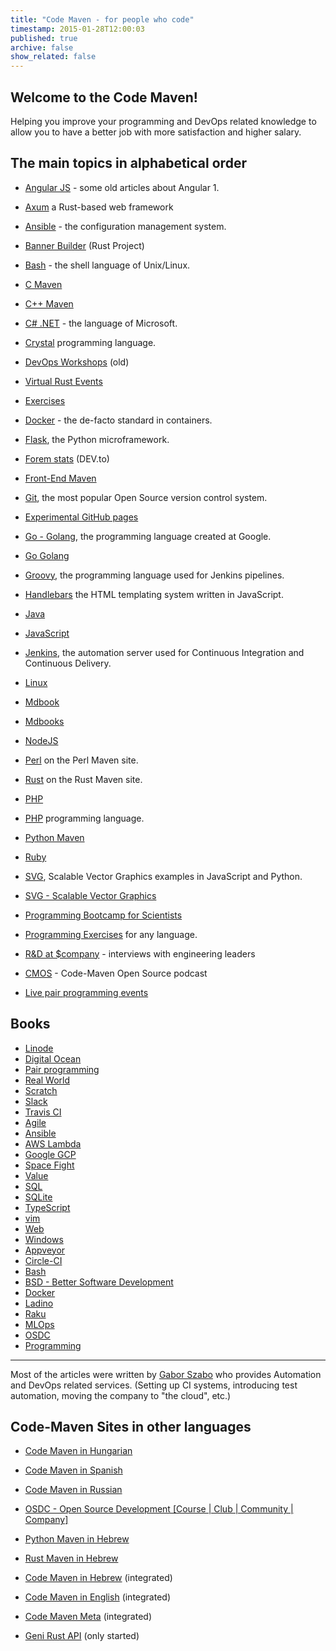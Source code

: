 ```yaml
---
title: "Code Maven - for people who code"
timestamp: 2015-01-28T12:00:03
published: true
archive: false
show_related: false
---
```


## Welcome to the Code Maven!

Helping you improve your programming and DevOps related knowledge to allow you to have
a better job with more satisfaction and higher salary.


## The main topics in alphabetical order

* [Angular JS](/angularjs) - some old articles about Angular 1.
* [Axum](https://axum.code-maven.com/) a Rust-based web framework
* [Ansible](/ansible) - the configuration management system.
* [Banner Builder](https://banner-builder.code-maven.com/) (Rust Project)
* [Bash](/shell) - the shell language of Unix/Linux.
* [C Maven](https://c.code-maven.com/)
* [C++ Maven](https://cpp.code-maven.com/)
* [C# .NET](/net) - the language of Microsoft.
* [Crystal](https://crystal.code-maven.com/) programming language.
* [DevOps Workshops](https://devops-workshops.code-maven.com/) (old)
* [Virtual Rust Events](https://events.code-maven.com/)
* [Exercises](https://exercises.code-maven.com/)
* [Docker](/docker) - the de-facto standard in containers.
* [Flask](/flask), the Python microframework.
* [Forem stats](https://forem.code-maven.com/) (DEV.to)
* [Front-End Maven](https://front.code-maven.com/)
* [Git](https://git.code-maven.com/), the most popular Open Source version control system.
* [Experimental GitHub pages](https://github.code-maven.com/)
* [Go - Golang](/go), the programming language created at Google.
* [Go Golang](https://go.code-maven.com/)
* [Groovy](https://groovy.code-maven.com/), the programming language used for Jenkins pipelines.
* [Handlebars](/handlebars) the HTML templating system written in JavaScript.
* [Java](/java)
* [JavaScript](/javascript)
* [Jenkins](/jenkins), the automation server used for Continuous Integration and Continuous Delivery.
* [Linux](/linux)
* [Mdbook](https://mdbook.code-maven.com/)
* [Mdbooks](https://mdbooks.code-maven.com/)
* [NodeJS](/nodejs)
* [Perl](https://perlmaven.com/) on the Perl Maven site.
* [Rust](https://rust.code-maven.com/) on the Rust Maven site.
* [PHP](/php)
* [PHP](https://php.code-maven.com/) programming language.
* [Python Maven](https://python.code-maven.com/)
* [Ruby](https://ruby.code-maven.com/)
* [SVG](/svg), Scalable Vector Graphics examples in JavaScript and Python.
* [SVG - Scalable Vector Graphics](https://svg.code-maven.com/)

* [Programming Bootcamp for Scientists](/programming-bootcamp-for-scientists)
* [Programming Exercises](/exercises) for any language.
* [R&D at $company](/rnd) - interviews with engineering leaders
* [CMOS](/cmos) - Code-Maven Open Source podcast
* [Live pair programming events](/live)

## Books

* [Linode](/linode/)
* [Digital Ocean](/digital-ocean/)
* [Pair programming](/pair-programming/)
* [Real World](/real-world/)
* [Scratch](/scratch/)
* [Slack](/slack/)
* [Travis CI](/travis-ci/)
* [Agile](/agile/)
* [Ansible](/ansible/)
* [AWS Lambda](/aws-lambda/)
* [Google GCP](/google-gcp/)
* [Space Fight](/space-fight/)
* [Value](/value/)
* [SQL](/sql/)
* [SQLite](/sqlite/)
* [TypeScript](/typescript/)
* [vim](/vim/)
* [Web](/web/)
* [Windows](/windows/)
* [Appveyor](/appveyor/)
* [Circle-CI](/circle-ci/)
* [Bash](/bash/)
* [BSD - Better Software Development](/bsd/)
* [Docker](/docker/)
* [Ladino](/ladino/)
* [Raku](/raku/)
* [MLOps](/mlops/)
* [OSDC](/osdc/)
* [Programming](/programming/)






---

Most of the articles were written by [Gabor Szabo](https://szabgab.com/) who provides Automation and DevOps
related services. (Setting up CI systems, introducing test automation, moving the company to "the cloud", etc.)

## Code-Maven Sites in other languages

* [Code Maven in Hungarian](https://hu.code-maven.com/)
* [Code Maven in Spanish](https://es.code-maven.com/)
* [Code Maven in Russian](https://ru.code-maven.com/)
* [OSDC - Open Source Development [Course | Club | Community | Company]](https://osdc.code-maven.com/)

* [Python Maven in Hebrew](https://python-he.code-maven.com/)
* [Rust Maven in Hebrew](https://rust-he.code-maven.com/)

* [Code Maven in Hebrew](https://he.code-maven.com/) (integrated)

* [Code Maven in English](https://code-maven.com/) (integrated)
* [Code Maven Meta](https://meta.code-maven.com/) (integrated)
* [Geni Rust API](https://geni.code-maven.com/) (only started)


